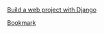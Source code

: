 [Build a web project with Django](https://www.youtube.com/watch?v=gAI218HSK8s&list=PLx-q4INfd95G-wrEjKDAcTB1K-8n1sIiz)

[Bookmark](https://youtu.be/IYncWej3Mn4?list=PLx-q4INfd95G-wrEjKDAcTB1K-8n1sIiz&t=287)
